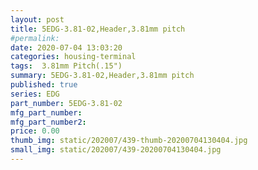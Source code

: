 ```yaml
---
layout: post
title: 5EDG-3.81-02,Header,3.81mm pitch
#permalink: 
date: 2020-07-04 13:03:20
categories: housing-terminal
tags:  3.81mm Pitch(.15")
summary: 5EDG-3.81-02,Header,3.81mm pitch
published: true 
series: EDG
part_number: 5EDG-3.81-02
mfg_part_number: 
mfg_part_number2: 
price: 0.00
thumb_img: static/202007/439-thumb-20200704130404.jpg
small_img: static/202007/439-20200704130404.jpg
---
```



